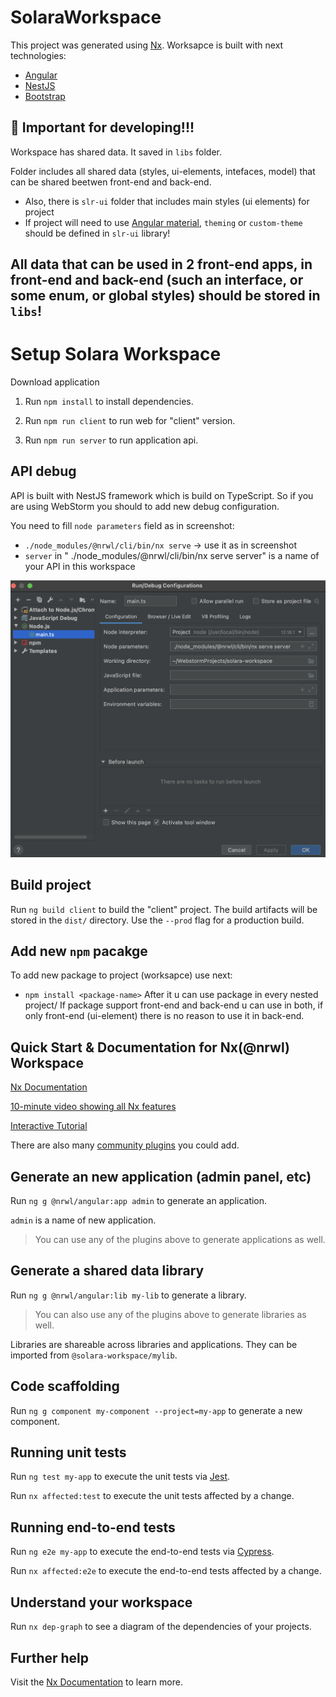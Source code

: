 
# SolaraWorkspace

This project was generated using [Nx](https://nx.dev).
Worksapce is built with next technologies: 

- [Angular](https://angular.io)
- [NestJS](https://nestjs.com)
- [Bootstrap](https://getbootstrap.com/)

## 🔎  **Important for developing!!!**

Workspace has shared data. It saved in `libs` folder.

Folder includes all shared data (styles, ui-elements, intefaces, model) that can be shared beetwen
front-end and back-end.
 - Also, there is `slr-ui` folder that includes main styles (ui elements) for project
 - If project will need to use [Angular material](https://material.angular.io/), `theming` or `custom-theme`
 should be defined in `slr-ui` library!
   
## All data that can be used in 2 front-end apps, in front-end and back-end (such an interface, or some enum, or global styles) should be stored in `libs`!

# Setup Solara Workspace
Download application 

1. Run `npm install` to install dependencies.

2. Run `npm run client` to run web for "client" version.
3. Run `npm run server` to run application api.

## API debug
API is built with NestJS framework which is build on TypeScript.
So if you are using WebStorm you should to add new debug configuration.

You need to fill `node parameters` field as in screenshot:
- `./node_modules/@nrwl/cli/bin/nx serve` -> use it as in screenshot
- `server` in " ./node_modules/@nrwl/cli/bin/nx serve server" is a name of your API in this workspace

![plot](./common/ws-api-debug-config.png)

## Build project

Run `ng build client` to build the "client" project. The build artifacts will be stored in the `dist/` directory. Use the `--prod` flag for a production build.

## Add new `npm` pacakge
To add new package to project (worksapce) use next:
- `npm install <package-name>`
After it u can use package in every nested project/
If package support front-end and back-end u can use in both, if only front-end (ui-element) there is no reason to use it in back-end.

## Quick Start & Documentation for Nx(@nrwl) Workspace

[Nx Documentation](https://nx.dev/angular)

[10-minute video showing all Nx features](https://nx.dev/angular/getting-started/what-is-nx)

[Interactive Tutorial](https://nx.dev/angular/tutorial/01-create-application)

There are also many [community plugins](https://nx.dev/nx-community) you could add.

## Generate an new application (admin panel, etc)

Run `ng g @nrwl/angular:app admin` to generate an application.

`admin` is a name of new application.
 
> You can use any of the plugins above to generate applications as well.


## Generate a shared data library

Run `ng g @nrwl/angular:lib my-lib` to generate a library.

> You can also use any of the plugins above to generate libraries as well.

Libraries are shareable across libraries and applications. They can be imported from `@solara-workspace/mylib`.

## Code scaffolding

Run `ng g component my-component --project=my-app` to generate a new component.

## Running unit tests

Run `ng test my-app` to execute the unit tests via [Jest](https://jestjs.io).

Run `nx affected:test` to execute the unit tests affected by a change.

## Running end-to-end tests

Run `ng e2e my-app` to execute the end-to-end tests via [Cypress](https://www.cypress.io).

Run `nx affected:e2e` to execute the end-to-end tests affected by a change.

## Understand your workspace

Run `nx dep-graph` to see a diagram of the dependencies of your projects.

## Further help

Visit the [Nx Documentation](https://nx.dev/angular) to learn more.
